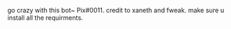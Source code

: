 go crazy with this bot~ Pix#0011.
credit to xaneth and fweak.
make sure u install all the requirments.
